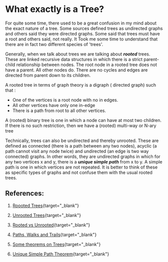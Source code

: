 # What exactly is a Tree?

For quite some time, there used to be a great confusion in my mind about the exact nature of a tree. Some sources defined trees as undirected graphs and others said they were directed graphs. Some  said that trees must have a root and others said, not really. It Took me some time to understand that there are in fact two different species of 'trees'.

Generally, when we talk about trees we are talking about ***rooted*** trees. These are linked recursive data structures in which there is a strict parent-child relationship between nodes. The root node in a rooted tree does not have a parent. All other nodes do. There are no cycles and edges are directed from parent down to its children.

A rooted tree in terms of graph theory is a digraph ( directed graph) such that :

* One of the vertices is a root node with no in edges.
* All other vertices have only one in-edge
* There is a path from root to all other vertices. 

A (rooted) binary tree is one in which a node can have at most two children. If there is no such restriction, then we have a (rooted) multi-way or N-ary tree

Technically, trees can also be undirected and thereby unrooted. These are defined as connected (there is a path between any two nodes), acyclic (a path cannot visit any  node twice) and undirected (an edge is two way connected) graphs. In other words, they are undirected graphs in which for any two vertices x and y, there is a ***unique simple path*** from x to y. A simple path is one in which vertices are not repeated. It is better to think of these as specific types of graphs and not confuse them with the usual rooted trees. 


## References: 

1. [Roooted Trees](https://www.cs.cmu.edu/afs/cs/academic/class/15210-s15/www/lectures/preliminaries-notes.pdf#page=2){target="_blank"}

2. [Unrooted Trees](https://en.wikipedia.org/wiki/Tree_(graph_theory)#:~:text=In%20graph%20theory%2C%20a%20tree%20is%20an,or%20equivalently%2C%20a%20connected%20acyclic%20undirected%20graph.){target="_blank"}

3. [Rooted vs Unrooted](https://www.cs.sfu.ca/~ggbaker/zju/math/trees.html){target="_blank"}

3. [Paths, Walks and Trails](https://www.geeksforgeeks.org/engineering-mathematics/walks-trails-paths-cycles-and-circuits-in-graph/){target="_blank"}

4. [Some theorems on Trees](https://www.geeksforgeeks.org/dsa/some-theorems-on-trees/){target="_blank"}

5. [Unique Simple Path Theorem](https://people.cs.umass.edu/~barring/cs250s12/lecture/22.pdf){target="_blank"}